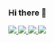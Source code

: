 ### Hi there 👋
<div>
	<a href="https://github.com/RaffaHr/" target="_blank" ><img src="https://img.shields.io/badge/GitHub-100000?style=for-the-badge&logo=github&logoColor=white">
	<a href="#" target="_blank" ><img src="https://img.shields.io/badge/Discord-7289DA?style=for-the-badge&logo=discord&logoColor=white">	
	<a href="https://api.whatsapp.com/send?phone=5527997215329" target="_blank" ><img src="https://img.shields.io/badge/WhatsApp-25D366?style=for-the-badge&logo=whatsapp&logoColor=white">
	<a href="https://www.instagram.com/pvdraffa027/" target="_blank" ><img src="https://img.shields.io/badge/Instagram-E4405F?style=for-the-badge&logo=instagram&logoColor=white">
</div>











<!--
**RaffaHr/RaffaHr** is a ✨ _special_ ✨ repository because its `README.md` (this file) appears on your GitHub profile.

Here are some ideas to get you started:

- 
- 🌱 I’m currently learning ...
- 👯 I’m looking to collaborate on ...
- 🤔 I’m looking for help with ...
- 💬 Ask me about ...
- 📫 How to reach me: ...
- 😄 Pronouns: ...
- ⚡ Fun fact: ...
-->
